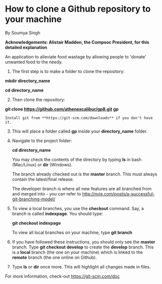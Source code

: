 # How to clone a Github repository to your machine 

By Soumya Singh

**Acknowledgements: Alistair Madden, the Compsoc President, for this detailed explanation**

An application to alleviate food wastage by allowing people to 'donate' unwanted food to the needy.

1. The first step is to make a folder to clone the repository:

 **mkdir directory_name** 
 
 **cd directory_name**

2. Then clone the repository:

  **git clone https://github.com/athenexcalibur/gp8.git gp**
  
    Install git from **https://git-scm.com/downloads** if you don't have it.

3. This will place a folder called **gp** inside your **directory_name** folder.

4. Navigate to the project folder:
  
   **cd directory_name**
  
   You may check the contents of the directory by typing **ls** in bash (Mac/Linux) or **dir** (Windows).

   The branch already checked out is the **master** branch. This must always contain the latest/final release.

   The developer branch is where all new features are all branched from and merged into - you can refer to http://nvie.com/posts/a-successful-git-branching-model/

5. To view a local branches, you use the **checkout** command. Say, a branch is called **indexpage**. You should type:

   **git checkout indexpage**

   To view all local branches on your machine, type **git branch**

6. If you have followed these instructions, you should only see the **master** branch. Type **git checkout develop** to create the **develop** branch.
   This is a **local** branch (the one on your machine) which is linked to the **remote** branch (the one online on Github).
   
7. Type **ls** or **dir** once more. This will highlight all changes made in files.

For more information, check-out https://git-scm.com/doc



